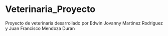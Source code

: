 # Veterinaria_Proyecto
Proyecto de veterinaria desarrollado por Edwin Jovanny Martinez Rodriguez y Juan Francisco Mendoza Duran
